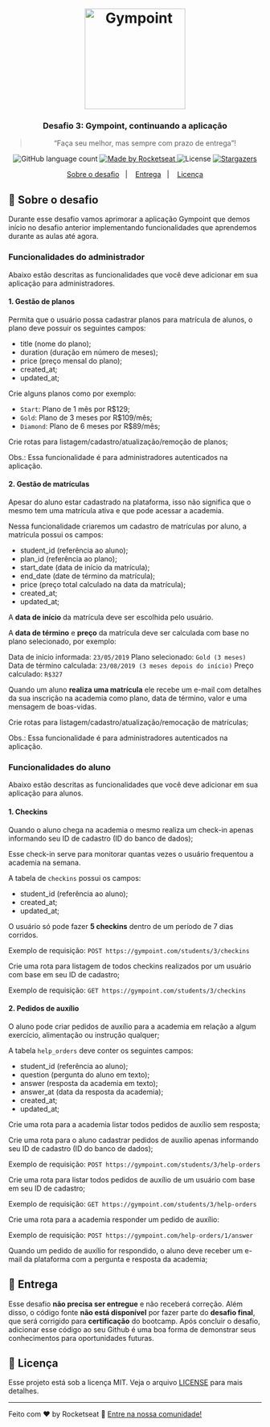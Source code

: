 <h1 align="center">
  <img alt="Gympoint" title="Gympoint" src=".github/logo.png" width="200px" />
</h1>

<h3 align="center">
  Desafio 3: Gympoint, continuando a aplicação
</h3>

<blockquote align="center">“Faça seu melhor, mas sempre com prazo de entrega”!</blockquote>

<p align="center">
  <img alt="GitHub language count" src="https://img.shields.io/github/languages/count/rocketseat/bootcamp-gostack-desafio-03?color=%2304D361">

  <a href="https://rocketseat.com.br">
    <img alt="Made by Rocketseat" src="https://img.shields.io/badge/made%20by-Rocketseat-%2304D361">
  </a>

  <img alt="License" src="https://img.shields.io/badge/license-MIT-%2304D361">

  <a href="https://github.com/Rocketseat/bootcamp-gostack-desafio-03/stargazers">
    <img alt="Stargazers" src="https://img.shields.io/github/stars/rocketseat/bootcamp-gostack-desafio-03?style=social">
  </a>
</p>

<p align="center">
  <a href="#rocket-sobre-o-desafio">Sobre o desafio</a>&nbsp;&nbsp;&nbsp;|&nbsp;&nbsp;&nbsp;
  <a href="#-entrega">Entrega</a>&nbsp;&nbsp;&nbsp;|&nbsp;&nbsp;&nbsp;
  <a href="#memo-licença">Licença</a>
</p>

## :rocket: Sobre o desafio

Durante esse desafio vamos aprimorar a aplicação Gympoint que demos início no desafio anterior implementando funcionalidades que aprendemos durante as aulas até agora.

### Funcionalidades do administrador

Abaixo estão descritas as funcionalidades que você deve adicionar em sua aplicação para administradores.

#### 1. Gestão de planos

Permita que o usuário possa cadastrar planos para matrícula de alunos, o plano deve possuir os seguintes campos:

- title (nome do plano);
- duration (duração em número de meses);
- price (preço mensal do plano);
- created_at;
- updated_at;

Crie alguns planos como por exemplo:

- `Start`: Plano de 1 mês por R\$129;
- `Gold`: Plano de 3 meses por R\$109/mês;
- `Diamond`: Plano de 6 meses por R\$89/mês;

Crie rotas para listagem/cadastro/atualização/remoção de planos;

Obs.: Essa funcionalidade é para administradores autenticados na aplicação.

#### 2. Gestão de matrículas

Apesar do aluno estar cadastrado na plataforma, isso não significa que o mesmo tem uma matrícula ativa e que pode acessar a academia.

Nessa funcionalidade criaremos um cadastro de matrículas por aluno, a matrícula possui os campos:

- student_id (referência ao aluno);
- plan_id (referência ao plano);
- start_date (data de início da matrícula);
- end_date (date de término da matrícula);
- price (preço total calculado na data da matrícula);
- created_at;
- updated_at;

A **data de início** da matrícula deve ser escolhida pelo usuário.

A **data de término** e **preço** da matrícula deve ser calculada com base no plano selecionado, por exemplo:

Data de início informada: `23/05/2019`
Plano selecionado: `Gold (3 meses)`
Data de término calculada: `23/08/2019 (3 meses depois do início)`
Preço calculado: `R$327`

Quando um aluno **realiza uma matrícula** ele recebe um e-mail com detalhes da sua inscrição na academia como plano, data de término, valor e uma mensagem de boas-vidas.

Crie rotas para listagem/cadastro/atualização/remocação de matrículas;

Obs.: Essa funcionalidade é para administradores autenticados na aplicação.

### Funcionalidades do aluno

Abaixo estão descritas as funcionalidades que você deve adicionar em sua aplicação para alunos.

#### 1. Checkins

Quando o aluno chega na academia o mesmo realiza um check-in apenas informando seu ID de cadastro (ID do banco de dados);

Esse check-in serve para monitorar quantas vezes o usuário frequentou a academia na semana.

A tabela de `checkins` possui os campos:

- student_id (referência ao aluno);
- created_at;
- updated_at;

O usuário só pode fazer **5 checkins** dentro de um período de 7 dias corridos.

Exemplo de requisição: `POST https://gympoint.com/students/3/checkins`

Crie uma rota para listagem de todos checkins realizados por um usuário com base em seu ID de cadastro;

Exemplo de requisição: `GET https://gympoint.com/students/3/checkins`

#### 2. Pedidos de auxílio

O aluno pode criar pedidos de auxílio para a academia em relação a algum exercício, alimentação ou instrução qualquer;

A tabela `help_orders` deve conter os seguintes campos:

- student_id (referência ao aluno);
- question (pergunta do aluno em texto);
- answer (resposta da academia em texto);
- answer_at (data da resposta da academia);
- created_at;
- updated_at;

Crie uma rota para a academia listar todos pedidos de auxílio sem resposta;

Crie uma rota para o aluno cadastrar pedidos de auxílio apenas informando seu ID de cadastro (ID do banco de dados);

Exemplo de requisição: `POST https://gympoint.com/students/3/help-orders`

Crie uma rota para listar todos pedidos de auxílio de um usuário com base em seu ID de cadastro;

Exemplo de requisição: `GET https://gympoint.com/students/3/help-orders`

Crie uma rota para a academia responder um pedido de auxílio:

Exemplo de requisição: `POST https://gympoint.com/help-orders/1/answer`

Quando um pedido de auxílio for respondido, o aluno deve receber um e-mail da plataforma com a pergunta e resposta da academia;

## 📅 Entrega

Esse desafio **não precisa ser entregue** e não receberá correção. Além disso, o código fonte **não está disponível** por fazer parte do **desafio final**, que será corrigido para **certificação** do bootcamp. Após concluir o desafio, adicionar esse código ao seu Github é uma boa forma de demonstrar seus conhecimentos para oportunidades futuras.

## :memo: Licença

Esse projeto está sob a licença MIT. Veja o arquivo [LICENSE](LICENSE.md) para mais detalhes.

---

Feito com ♥ by Rocketseat :wave: [Entre na nossa comunidade!](https://discordapp.com/invite/gCRAFhc)